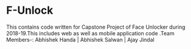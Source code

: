 # F-Unlock
This contains code written for Capstone Project of Face Unlocker during 2018-19.This includes web as well as mobile application code .Team Members-: Abhishek Handa | Abhishek Salwan | Ajay Jindal
